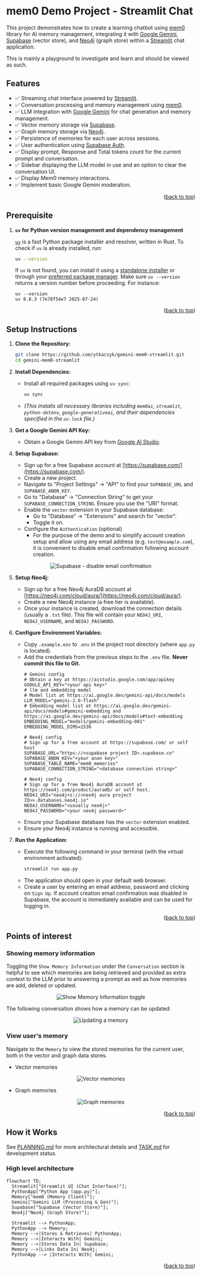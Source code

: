 <a id="readme-top"></a>

# mem0 Demo Project - Streamlit Chat

This project demonstrates how to create a learning chatbot using [mem0](https://mem0.ai/) library for AI memory management, integrating it with [Google Gemini](https://aistudio.google.com/), [Supabase](https://supabase.com/) (vector store), and [Neo4j](https://neo4j.com/) (graph store) within a [Streamlit](https://streamlit.io/) chat application.

This is mainly a playground to investigate and learn and should be viewed as such.

## Features

*   ✅ Streaming chat interface powered by [Streamlit](https://streamlit.io/).
*   ✅ Conversation processing and memory management using [mem0](https://mem0.ai/).
*   ✅ LLM integration with [Google Gemini](https://aistudio.google.com/) for chat generation and memory management.
*   ✅ Vector memory storage via [Supabase](https://supabase.com/).
*   ✅ Graph memory storage via [Neo4j](https://neo4j.com/).
*   ✅ Persistence of memories for each user across sessions.
*   ✅ User authentication using [Supabase Auth](https://supabase.com/docs/guides/auth).
*   ✅ Display prompt, Response and Total tokens count for the current prompt and conversation.
*   ✅ Sidebar displaying the LLM model in use and an option to clear the conversation UI.
*   ✅ Display Mem0 memory interactions.
*   ✅ Implement basic Google Gemini moderation.

<p align="right">(<a href="#readme-top">back to top</a>)</p>

## Prerequisite
1.  **`uv` for Python version management and dependency management**

    [`uv`](https://docs.astral.sh/uv/guides/install-python/) is a fast Python package installer and resolver, written in Rust.
    To check if `uv` is already installed, run:
    ```bash
    uv --version
    ```
    If `uv` is not found, you can install it using a [standalone installer](https://docs.astral.sh/uv/getting-started/installation/#standalone-installer) or through your [preferred package manager](https://docs.astral.sh/uv/getting-started/installation/#pypi). Make sure `uv --version` returns a version number before proceeding. For instance:
    ```
    uv --version
    uv 0.8.3 (7e78f54e7 2025-07-24)
    ```

<p align="right">(<a href="#readme-top">back to top</a>)</p>

## Setup Instructions

1.  **Clone the Repository:**
    ```bash
    git clone https://github.com/ytkaczyk/gemini-mem0-streamlit.git
    cd gemini-mem0-streamlit
    ```

2.  **Install Dependencies:**
    *   Install all required packages using `uv sync`:
        ```bash
        uv sync
        ```
    *   *(This installs all necessary libraries including `mem0ai`, `streamlit`, `python-dotenv`, `google-generativeai`, and their dependencies specified in the `uv.lock` file.)*

3.  **Get a Google Gemini API Key:**
    *   Obtain a Google Gemini API key from [Google AI Studio](https://aistudio.google.com/app/apikey).

4.  **Setup Supabase:**
    *   Sign up for a free Supabase account at [https://supabase.com/](https://supabase.com/).
    *   Create a new project.
    *   Navigate to "Project Settings" -> "API" to find your `SUPABASE_URL` and `SUPABASE_ANON_KEY`.
    *   Go to "Database" -> "Connection String" to get your `SUPABASE_CONNECTION_STRING`. Ensure you use the "URI" format.
    *   Enable the `vector` extension in your Supabase database:
        *   Go to "Database" -> "Extensions" and search for "vector".
        *   Toggle it on.
    *   Configure the `Authentication` (optional)
        *   For the purpose of the demo and to simplify account creation setup and allow using any email address (e.g. `test@example.com`), it is convenient to disable email confirmation following account creation.

<p align="center">
<img alt="Supabase - disable email confirmation" src="public/supabase_disable_email_confirm.png" />
</p>

5.  **Setup Neo4j:**
    *   Sign up for a free Neo4j AuraDB account at [https://neo4j.com/cloud/aura/](https://neo4j.com/cloud/aura/).
    *   Create a new Neo4j instance (a free tier is available).
    *   Once your instance is created, download the connection details (usually a `.txt` file). This file will contain your `NEO4J_URI`, `NEO4J_USERNAME`, and `NEO4J_PASSWORD`.

6.  **Configure Environment Variables:**
    *   Copy `.example.env` to `.env` in the project root directory (where `app.py` is located).
    *   Add the credentials from the previous steps to the `.env` file. **Never commit this file to Git.**
        ```dotenv
        # Gemini config
        # Obtain a key at https://aistudio.google.com/app/apikey
        GOOGLE_API_KEY="<your api key>"
        # llm and embedding model
        # Model list at https://ai.google.dev/gemini-api/docs/models
        LLM_MODEL="gemini-2.0-flash"
        # Embedding model list at https://ai.google.dev/gemini-api/docs/models#gemini-embedding and https://ai.google.dev/gemini-api/docs/models#text-embedding
        EMBEDDING_MODEL="models/gemini-embedding-001"
        EMBEDDING_MODEL_DIMS=1536

        # Neo4j config
        # Sign up for a free account at https://supabase.com/ or self host
        SUPABASE_URL="https://<supabase project ID>.supabase.co"
        SUPABASE_ANON_KEY="<your anon key>"
        SUPABASE_TABLE_NAME="mem0_memories"
        SUPABASE_CONNECTION_STRING="<database connection string>"

        # Neo4j config
        # Sign up for a free Neo4j AuraDB account at https://neo4j.com/product/auradb/ or self host. 
        NEO4J_URI="neo4j+s://<neo4j aura project ID>>.databases.neo4j.io" 
        NEO4J_USERNAME="<usually neo4j>"
        NEO4J_PASSWORD="<your neo4j password>"
        ```
    *   Ensure your Supabase database has the `vector` extension enabled.
    *   Ensure your Neo4j instance is running and accessible.

7.  **Run the Application:**
    *   Execute the following command in your terminal (with the virtual environment activated):
        ```bash
        streamlit run app.py
        ```
    *   The application should open in your default web browser.
    *   Create a user by entering an email address, password and clicking on `Sign Up`. If account creation email confirmation was disabled in Supabase, the account is immediately available and can be used for logging in.

<p align="right">(<a href="#readme-top">back to top</a>)</p>


## Points of interest

### Showing memory information

Toggling the `Show Memory Information` under the `Conversation` section is helpful to see which memories are being retrieved and provided as extra context to the LLM prior to answering a prompt as well as how memories are add, deleted or updated. 

<p align="center">
<img alt="Show Memory Information toggle" src="public/chat_show_memory_information.png" />
</p>

The following conversation shows how a memory can be updated: 

<p align="center">
<img alt="Updating a memory" src="public/chat_updating_a_memory.png" />
</p>

### View user's memory

Navigate to the `Memory` to view the stored memories for the current user, both in the vector and graph data stores. 

   *   Vector memories

<p align="center">
<img alt="Vector memories" src="public/memory_vector_memories.png" />
</p>

   *   Graph memories

<p align="center">
<img alt="Graph memories" src="public/memory_graph_memories.png" />
</p>


<p align="right">(<a href="#readme-top">back to top</a>)</p>

## How it Works

See [PLANNING.md](planning.md) for more architectural details and [TASK.md](task.md) for development status.

### High level architecture

```mermaid
flowchart TD;
  Streamlit["Streamlit UI (Chat Interface)"];
  PythonApp["Python App (app.py)"];
  Memory["mem0 (Memory Client)"];
  Gemini["Gemini LLM (Processing & Gen)"];
  Supabase["Supabase (Vector Store)"];
  Neo4j["Neo4j (Graph Store)"];

  Streamlit --> PythonApp;
  PythonApp --> Memory;
  Memory -->|Stores & Retrieves| PythonApp;
  Memory -->|Interacts With| Gemini;
  Memory -->|Stores Data In| Supabase;
  Memory -->|Links Data In| Neo4j;
  PythonApp --> |Interacts With| Gemini;
```

<p align="right">(<a href="#readme-top">back to top</a>)</p>

